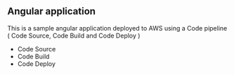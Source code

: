 <h2><b>Angular application</b></h2>

<p> This is a sample angular application deployed to AWS using a Code pipeline ( Code Source, Code Build and Code Deploy )

<ul>
  <li>Code Source</li>
  <li>Code Build</li>
  <li>Code Deploy</li>
 </ul>
